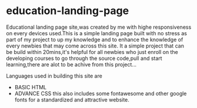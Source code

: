 # education-landing-page

Educational landing page site,was created by me with highe responsiveness on every devices used.This is a simple landing page built with no stress as part of my project to up my knowledge and to enhance the knowledge of every newbies that may come across this site. It a simple project that can be build within 20mins,it's helpful for all newbies who just enroll on the developing courses to go through the source code,pull and start learning,there are alot to be achive from this project...

 Languages used in building this site are 
 - BASIC HTML
 - ADVANCE CSS
this also includes some fontawesome and other google fonts for a standardized and attractive website.

